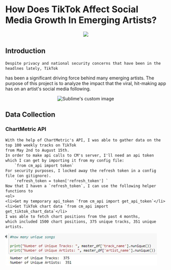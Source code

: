 # How Does TikTok Affect Social Media Growth In Emerging Artists?
<p align="center">
<img src="https://media.giphy.com/media/l1J3orPHZBfwTIOZy/source.gif">
</p>

## Introduction

    Despite privacy and national security concerns that have been in the headlnes lately, TikTok
has been a significant driving force behind many emerging artists. The purpose of this project is
to analyze the impact that the viral, hit-making app has on an artist's social media following.
<p align="center">
<img src="https://media.giphy.com/media/xUPN3lFweTO9jnXgCk/source.gif" alt="Sublime's custom image"/>
</p>

## Data Collection
### ChartMetric API
    With the help of ChartMetric's API, I was able to gather data on the top 100 weekly tracks on TikTok 
    from May 2nd to August 15th.
    In order to make api calls to CM's server, I'll need an api token 
    which I can get by importing it from my config file: 
        `from cm_api import token`
    For security purposes, I locked away the refresh token in a config file (on gitignore).
        `refresh_token = token['refresh_token'] ` 
    Now that I haven a `refresh_token`, I can use the following helper functions to
    <ol>
    <li>Get my temporary api_token `from cm_api import get_api_token`</li>
    <li>Get TikTok chart data `from cm_api import get_tiktok_chart_data`</li>
    I was able to fetch chart positions from the past 4 months, 
    which included 1500 chart positions, 375 unique tracks, 351 unique artists.
![](/images/numberofsongsartists.png)

